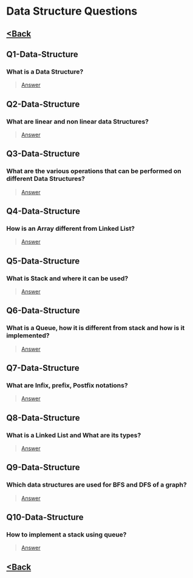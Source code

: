 # Data Structure Questions
## [<Back](../QUESTIONS.md)

## Q1-Data-Structure
### What is a Data Structure?

> [Answer](../../answers/data_structure/A1-50.md#A1-Data-Structure)

## Q2-Data-Structure
### What are linear and non linear data Structures?

> [Answer](../../answers/data_structure/A1-50.md#A2-Data-Structure)

## Q3-Data-Structure
### What are the various operations that can be performed on different Data Structures?

> [Answer](../../answers/data_structure/A1-50.md#A3-Data-Structure)

## Q4-Data-Structure
### How is an Array different from Linked List?

> [Answer](../../answers/data_structure/A1-50.md#A4-Data-Structure)

## Q5-Data-Structure
### What is Stack and where it can be used?

> [Answer](../../answers/data_structure/A1-50.md#A5-Data-Structure)

## Q6-Data-Structure
### What is a Queue, how it is different from stack and how is it implemented?

> [Answer](../../answers/data_structure/A1-50.md#A6-Data-Structure)

## Q7-Data-Structure
### What are Infix, prefix, Postfix notations?

> [Answer](../../answers/data_structure/A1-50.md#A7-Data-Structure)

## Q8-Data-Structure
### What is a Linked List and What are its types?

> [Answer](../../answers/data_structure/A1-50.md#A8-Data-Structure)

## Q9-Data-Structure
### Which data structures are used for BFS and DFS of a graph?

> [Answer](../../answers/data_structure/A1-50.md#A9-Data-Structure)

## Q10-Data-Structure
### How to implement a stack using queue?

> [Answer](../../answers/data_structure/A1-50.md#A10-Data-Structure)

## [<Back](../QUESTIONS.md)